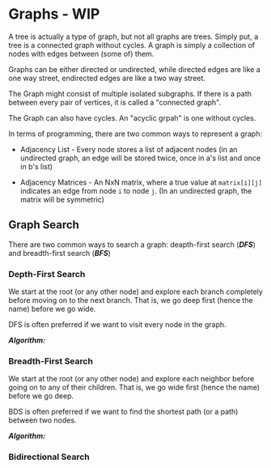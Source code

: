 # Graphs - WIP

A tree is actually a type of graph, but not all graphs are trees. Simply put, a tree is a connected graph without cycles.
A graph is simply a collection of nodes with edges between (some of) them.

Graphs can be either directed or undirected, while directed edges are like a one way street, endirected edges are like a two way street.

The Graph might consist of multiple isolated subgraphs. If there is a path between every pair of vertices, it is called a "connected graph".

The Graph can also have cycles. An "acyclic grpah" is one without cycles.

In terms of programming, there are two common ways to represent a graph:

* Adjacency List - Every node stores a list of adjacent nodes (in an undirected graph, an edge will be stored twice, once in a's list and once in b's list)

* Adjacency Matrices - An NxN matrix, where a true value at `matrix[i][j]` indicates an edge from node `i` to node `j`. (In an undirected graph, the matrix will be symmetric)

## Graph Search

There are two common ways to search a graph: deapth-first search (***DFS***) and breadth-first search (***BFS***)

### Depth-First Search

We start at the root (or any other node) and explore each branch completely before moving on to the next branch. That is, we go deep first (hence the name) before we go wide.

DFS is often preferred if we want to visit every node in the graph.

***Algorithm:***

### Breadth-First Search

We start at the root (or any other node) and explore each neighbor before going on to any of their children. That is, we go wide first (hence the name) before we go deep.

BDS is often preferred if we want to find the shortest path (or a path) between two nodes.

***Algorithm:***

### Bidirectional Search 
